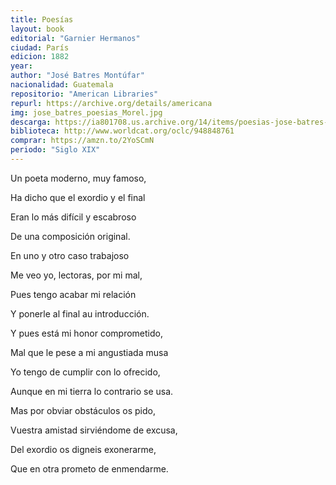 ```yaml
---
title: Poesías
layout: book
editorial: "Garnier Hermanos"
ciudad: París
edicion: 1882
year: 
author: "José Batres Montúfar"
nacionalidad: Guatemala
repositorio: "American Libraries"
repurl: https://archive.org/details/americana
img: jose_batres_poesias_Morel.jpg
descarga: https://ia801708.us.archive.org/14/items/poesias-jose-batres-montufar/Poes%C3%ADas%20Jos%C3%A9%20Batres%20Montufar.pdf
biblioteca: http://www.worldcat.org/oclc/948848761
comprar: https://amzn.to/2YoSCmN
periodo: "Siglo XIX"
---
```

 

Un poeta moderno, muy famoso,
 
Ha dicho que el exordio y el final
 
Eran lo más difícil y escabroso
 
De una composición original.
 
En uno y otro caso trabajoso
 
Me veo yo, lectoras, por mi mal,
 
Pues tengo acabar mi relación
 
Y ponerle al final au introducción.
 
Y pues está mi honor comprometido, 
 
Mal que le pese a mi angustiada musa 
 
Yo tengo de cumplir con lo ofrecido, 
 
Aunque en mi tierra lo contrario se usa.
 
Mas por obviar obstáculos os pido,
 
Vuestra amistad sirviéndome de excusa,
 
Del exordio os digneis exonerarme,
 
Que en otra prometo de enmendarme.
